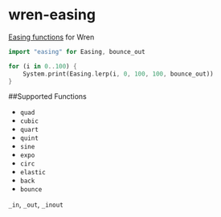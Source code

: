 # wren-easing

[Easing functions](http://easings.net/) for Wren

```dart
import "easing" for Easing, bounce_out

for (i in 0..100) {
	System.print(Easing.lerp(i, 0, 100, 100, bounce_out))
}
```

##Supported Functions
 * `quad`
 * `cubic`
 * `quart`
 * `quint`
 * `sine`
 * `expo`
 * `circ`
 * `elastic`
 * `back`
 * `bounce`

`_in`, `_out`, `_inout`